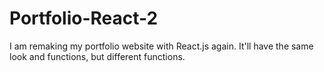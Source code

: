 # Portfolio-React-2
 I am remaking my portfolio website with React.js again. It'll have the same look and functions, but different functions.
